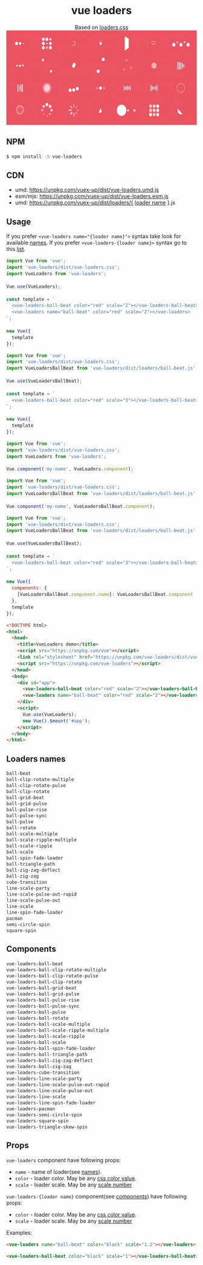 <h1 align="center">vue loaders</h1>

<div align="center">
  Based on <a href="https://github.com/ConnorAtherton/loaders.css">loaders.css</a>
</div>
<div align="center">
  <img src="vue-loaders.gif" alt="Preview" width="600" height="250" />
</div>

## NPM

```bash
$ npm install -S vue-loaders
```

## CDN

* umd: https://unpkg.com/vuex-up/dist/vue-loaders.umd.js
* esm/mjs: https://unpkg.com/vuex-up/dist/vue-loaders.esm.js
* umd: https://unpkg.com/vuex-up/dist/loaders/{ [loader name](#loaders-names) }.js

## Usage

If you prefer `<vue-loaders name="{loader name}">` syntax take look for available [names](#loaders-names). If you prefer `<vue-loaders-{loader name}>` syntax go to this [list](#components).

```javascript
import Vue from 'vue';
import 'vue-loaders/dist/vue-loaders.css';
import VueLoaders from 'vue-loaders';

Vue.use(VueLoaders);

const template = `
  <vue-loaders-ball-beat color="red" scale="2"></vue-loaders-ball-beat>
  <vue-loaders name="ball-beat" color="red" scale="2"></vue-loaders>
`;

new Vue({
  template
});
```

```javascript
import Vue from 'vue';
import 'vue-loaders/dist/vue-loaders.css';
import VueLoadersBallBeat from 'vue-loaders/dist/loaders/ball-beat.js';

Vue.use(VueLoadersBallBeat);

const template = `
  <vue-loaders-ball-beat color="red" scale="3"></vue-loaders-ball-beat>
`;

new Vue({
  template
});
```

```javascript
import Vue from 'vue';
import 'vue-loaders/dist/vue-loaders.css';
import VueLoaders from 'vue-loaders';

Vue.component('my-name', VueLoaders.component);
```

```javascript
import Vue from 'vue';
import 'vue-loaders/dist/vue-loaders.css';
import VueLoadersBallBeat from 'vue-loaders/dist/loaders/ball-beat.js';

Vue.component('my-name', VueLoadersBallBeat.component);
```

```javascript
import Vue from 'vue';
import 'vue-loaders/dist/vue-loaders.css';
import VueLoadersBallBeat from 'vue-loaders/dist/loaders/ball-beat.js';

Vue.use(VueLoadersBallBeat);

const template = `
  <vue-loaders-ball-beat color="red" scale="3"></vue-loaders-ball-beat>
`;

new Vue({ 
  components: {
    [VueLoadersBallBeat.component.name]: VueLoadersBallBeat.component
  },
  template
});
```

```HTML
<!DOCTYPE html>
<html>
  <head>
    <title>VueLoaders demo</title>
    <script src="https://unpkg.com/vue"></script>
    <link rel="stylesheet" href="https://unpkg.com/vue-loaders/dist/vue-loaders.css">
    <script src="https://unpkg.com/vue-loaders"></script>
  </head>
  <body>
    <div id="app">
      <vue-loaders-ball-beat color="red" scale="2"></vue-loaders-ball-beat>
      <vue-loaders name="ball-beat" color="red" scale="2"></vue-loaders>
    </div>
    <script>
      Vue.use(VueLoaders);
      new Vue().$mount('#app');
    </script>
  </body>
</html>
```

## Loaders names

```
ball-beat
ball-clip-rotate-multiple
ball-clip-rotate-pulse
ball-clip-rotate
ball-grid-beat
ball-grid-pulse
ball-pulse-rise
ball-pulse-sync
ball-pulse
ball-rotate
ball-scale-multiple
ball-scale-ripple-multiple
ball-scale-ripple
ball-scale
ball-spin-fade-loader
ball-triangle-path
ball-zig-zag-deflect
ball-zig-zag
cube-transition
line-scale-party
line-scale-pulse-out-rapid
line-scale-pulse-out
line-scale
line-spin-fade-loader
pacman
semi-circle-spin
square-spin
```

## Components

```
vue-loaders-ball-beat
vue-loaders-ball-clip-rotate-multiple
vue-loaders-ball-clip-rotate-pulse
vue-loaders-ball-clip-rotate
vue-loaders-ball-grid-beat
vue-loaders-ball-grid-pulse
vue-loaders-ball-pulse-rise
vue-loaders-ball-pulse-sync
vue-loaders-ball-pulse
vue-loaders-ball-rotate
vue-loaders-ball-scale-multiple
vue-loaders-ball-scale-ripple-multiple
vue-loaders-ball-scale-ripple
vue-loaders-ball-scale
vue-loaders-ball-spin-fade-loader
vue-loaders-ball-triangle-path
vue-loaders-ball-zig-zag-deflect
vue-loaders-ball-zig-zag
vue-loaders-cube-transition
vue-loaders-line-scale-party
vue-loaders-line-scale-pulse-out-rapid
vue-loaders-line-scale-pulse-out
vue-loaders-line-scale
vue-loaders-line-spin-fade-loader
vue-loaders-pacman
vue-loaders-semi-circle-spin
vue-loaders-square-spin
vue-loaders-triangle-skew-spin
```

## Props

`vue-loaders` component have following props:

 * `name` - name of loader(see [names](#loaders-names)).
 * `color` - loader color. May be any [css color value](https://developer.mozilla.org/en-US/docs/Web/CSS/color_value).
 * `scale` - loader scale. May be any [scale number](https://developer.mozilla.org/en-US/docs/Web/CSS/transform-function/scale)
 

`vue-loaders-{loader name}` component(see [components](#components)) have following props:

 * `color` - loader color. May be any [css color value](https://developer.mozilla.org/en-US/docs/Web/CSS/color_value).
 * `scale` - loader scale. May be any [scale number](https://developer.mozilla.org/en-US/docs/Web/CSS/transform-function/scale)
 
 Examples:
 
```html
<vue-loaders name="ball-beat" color="black" scale="1.2"></vue-loaders>
```

```html
<vue-loaders-ball-beat color="black" scale="1"></vue-loaders-ball-beat>
```

